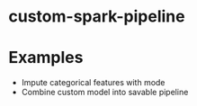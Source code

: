 # custom-spark-pipeline

# Examples
* Impute categorical features with mode
* Combine custom model into savable pipeline

